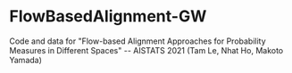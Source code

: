# FlowBasedAlignment-GW
Code and data for "Flow-based Alignment Approaches for Probability Measures in Different Spaces" -- AISTATS 2021 (Tam Le, Nhat Ho, Makoto Yamada)



